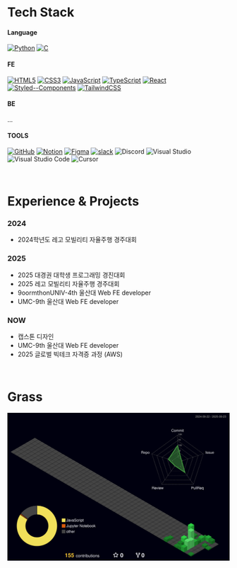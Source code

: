 
# Tech Stack

#### Language
[![Python](https://img.shields.io/badge/Python-3776AB.svg?&style=for-the-badge&logo=python&logoColor=white)]()
[![C](https://img.shields.io/badge/C-A8B9CC.svg?&style=for-the-badge&logo=c&logoColor=black)]()

#### FE
[![HTML5](https://img.shields.io/badge/HTML5-E34F26.svg?&style=for-the-badge&logo=html5&logoColor=white)]()
[![CSS3](https://img.shields.io/badge/CSS3-1572B6.svg?&style=for-the-badge&logo=css3&logoColor=white)]()
[![JavaScript](https://img.shields.io/badge/JavaScript-F7DF1E.svg?&style=for-the-badge&logo=javascript&logoColor=black)]()
[![TypeScript](https://img.shields.io/badge/TypeScript-3178C6.svg?&style=for-the-badge&logo=typescript&logoColor=white)]()
[![React](https://img.shields.io/badge/React-61DAFB.svg?&style=for-the-badge&logo=react&logoColor=black)]()
[![Styled--Components](https://img.shields.io/badge/Styled--Components-DB7093.svg?&style=for-the-badge&logo=styled-components&logoColor=white)]()
[![TailwindCSS](https://img.shields.io/badge/TailwindCSS-06B6D4.svg?&style=for-the-badge&logo=tailwindcss&logoColor=white)]()

#### BE
...

#### TOOLS
[![GitHub](https://img.shields.io/badge/GitHub-181717.svg?&style=for-the-badge&logo=github&logoColor=white)]()
[![Notion](https://img.shields.io/badge/Notion-000000.svg?&style=for-the-badge&logo=notion&logoColor=white)]()
[![Figma](https://img.shields.io/badge/Figma-F24E1E.svg?&style=for-the-badge&logo=figma&logoColor=white)]()
[![slack](https://img.shields.io/badge/slack-4A154B.svg?&style=for-the-badge&logo=slack&logoColor=white)]()
![Discord](https://img.shields.io/badge/discord-%237289DA.svg?style=for-the-badge&logo=discord&logoColor=white)
![Visual Studio](https://img.shields.io/badge/Visual%20Studio-5C2D91.svg?style=for-the-badge&logo=visual-studio&logoColor=white)
![Visual Studio Code](https://img.shields.io/badge/Visual%20Studio%20Code-0078d7.svg?style=for-the-badge&logo=visual-studio-code&logoColor=white)
![Cursor](https://img.shields.io/badge/Cursor-000000.svg?style=for-the-badge&logo=Cursor&logoColor=white)

<br>

# Experience & Projects
### 2024
- 2024학년도 레고 모빌리티 자율주행 경주대회

### 2025
- 2025 대경권 대학생 프로그래밍 경진대회
- 2025 레고 모빌리티 자율주행 경주대회
- 9oormthonUNIV-4th 울산대 Web FE developer
- UMC-9th 울산대 Web FE developer

### NOW
- 캡스톤 디자인
- UMC-9th 울산대 Web FE developer
- 2025 글로벌 빅테크 자격증 과정 (AWS)

<br>

# Grass
![3D Profile](./profile-3d-contrib/profile-night-green.svg)

